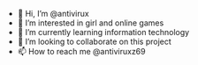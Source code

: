 - 👋 Hi, I’m @antivirux
- 👀 I’m interested in girl and online games
- 🌱 I’m currently learning information technology 
- 💞️ I’m looking to collaborate on this project
- 📫 How to reach me @antiviruxz69

<!---
antivirux/antivirux is a ✨ special ✨ repository because its `README.md` (this file) appears on your GitHub profile.
You can click the Preview link to take a look at your changes.
--->
